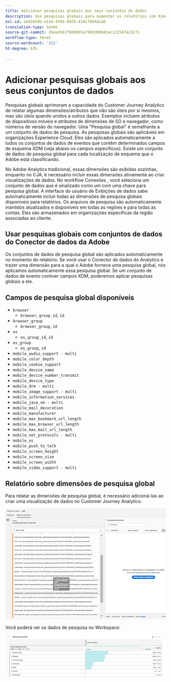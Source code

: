 ```yaml
---
title: Adicionar pesquisas globais aos seus conjuntos de dados
description: Use pesquisas globais para aumentar os relatórios com dimensões úteis no Customer Journey Analytics.
exl-id: ab91659b-a1e6-4f6b-8976-410cf894d1a0
translation-type: tm+mt
source-git-commit: 26ee2b61fb80b55a7982d90941ec121547423cfc
workflow-type: tm+mt
source-wordcount: '312'
ht-degree: 63%

---
```


# Adicionar pesquisas globais aos seus conjuntos de dados

Pesquisas globais aprimoram a capacidade do Customer Journey Analytics de relatar algumas dimensões/atributos que não são úteis por si mesmos, mas são úteis quando unidos a outros dados. Exemplos incluem atributos de dispositivos móveis e atributos de dimensões de SO e navegador, como números de versão do navegador. Uma &quot;Pesquisa global&quot; é semelhante a um conjunto de dados de pesquisa. As pesquisas globais são aplicáveis em organizações Experience Cloud. Eles são aplicados automaticamente a todos os conjuntos de dados de eventos que contêm determinados campos de esquema XDM (veja abaixo os campos específicos). Existe um conjunto de dados de pesquisa global para cada localização de esquema que o Adobe está classificando.

No Adobe Analytics tradicional, essas dimensões são exibidas sozinhas, enquanto no CJA, é necessário incluir essas dimensões ativamente ao criar visualizações de dados. No workflow Conexões , você seleciona um conjunto de dados que é sinalizado como um com uma chave para pesquisa global. A interface do usuário de Exibições de dados sabe automaticamente incluir todas as dimensões de pesquisa globais disponíveis para relatórios. Os arquivos de pesquisa são automaticamente mantidos atualizados e disponíveis em todas as regiões e para todas as contas. Eles são armazenados em organizações específicas da região associadas ao cliente.

## Usar pesquisas globais com conjuntos de dados do Conector de dados da Adobe

Os conjuntos de dados de pesquisa global são aplicados automaticamente no momento do relatório. Se você usar o Conector de dados do Analytics e trazer uma dimensão para a qual o Adobe fornece uma pesquisa global, nós aplicamos automaticamente essa pesquisa global. Se um conjunto de dados de evento contiver campos XDM, poderemos aplicar pesquisas globais a ele.

## Campos de pesquisa global disponíveis

* `browser`
   * `browser`, `group_id`, `id`
* `browser_group`
   * `browser_group`, `id`
* `os`
   * `os`,  `group_id`,  `id`
* `os_group`
   * `os_group`,  `id`
* `mobile_audio_support - multi`
* `mobile_color_depth`
* `mobile_cookie_support`
* `mobile_device_name`
* `mobile_device_number_transmit`
* `mobile_device_type`
* `mobile_drm - multi`
* `mobile_image_support - multi`
* `mobile_information_services`
* `mobile_java_vm - multi`
* `mobile_mail_decoration`
* `mobile_manufacturer`
* `mobile_max_bookmark_url_length`
* `mobile_max_browser_url_length`
* `mobile_max_mail_url_length`
* `mobile_net_protocols - multi`
* `mobile_os`
* `mobile_push_to_talk`
* `mobile_screen_height`
* `mobile_screen_size`
* `mobile_screen_width`
* `mobile_video_support - multi`

## Relatório sobre dimensões de pesquisa global

Para relatar as dimensões de pesquisa global, é necessário adicioná-las ao criar uma visualização de dados no Customer Journey Analytics:

![](assets/global-lookup.png)

Você poderá ver os dados de pesquisa no Workspace:

![](assets/gl-reporting.png)
